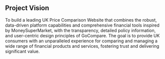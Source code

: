 ## Project Vision

To build a leading UK Price Comparison Website that combines the robust, data-driven platform capabilities and comprehensive financial tools inspired by MoneySuperMarket, with the transparency, detailed policy information, and user-centric design principles of GoCompare. The goal is to provide UK consumers with an unparalleled experience for comparing and managing a wide range of financial products and services, fostering trust and delivering significant value.